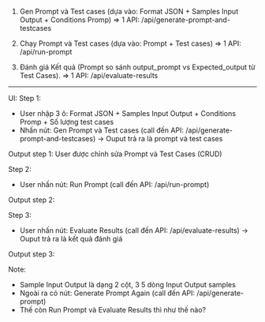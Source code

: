 1. Gen Prompt và Test cases (dựa vào: Format JSON + Samples Input Output + Conditions Promp)
=> 1 API: /api/generate-prompt-and-testcases

2. Chạy Prompt và Test cases (dựa vào: Prompt + Test cases)
=> 1 API: /api/run-prompt

3. Đánh giá Kết quả (Prompt so sánh output_prompt vs Expected_output từ Test Cases). 
=> 1 API: /api/evaluate-results


---

UI: 
Step 1: 
- User nhập 3 ô: Format JSON + Samples Input Output + Conditions Promp + Số lượng test cases
- Nhấn nút: Gen Prompt và Test cases (call đến API: /api/generate-prompt-and-testcases)
-> Ouput trả ra là prompt và test cases


Output step 1: User được chỉnh sửa Prompt và Test Cases (CRUD) 


Step 2: 
- User nhấn nút: Run Prompt (call đến API: /api/run-prompt)

Output step 2: 

Step 3: 
- User nhấn nút: Evaluate Results (call đến API: /api/evaluate-results)
-> Ouput trả ra là kết quả đánh giá

Output step 3: 

Note: 
- Sample Input Output là dạng 2 cột, 3 5 dòng Input Output samples
- Ngoài ra có nút: Generate Prompt Again (call đến API: /api/generate-prompt)
- Thế còn Run Prompt và Evaluate Results thì như thế nào? 